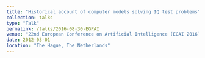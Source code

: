 ```yaml
---
title: "Historical account of computer models solving IQ test problems"
collection: talks
type: "Talk"
permalink: /talks/2016-08-30-EGPAI
venue: "22nd European Conference on Artificial Intelligence (ECAI 2016)"
date: 2012-03-01
location: "The Hague, The Netherlands"
---
```


